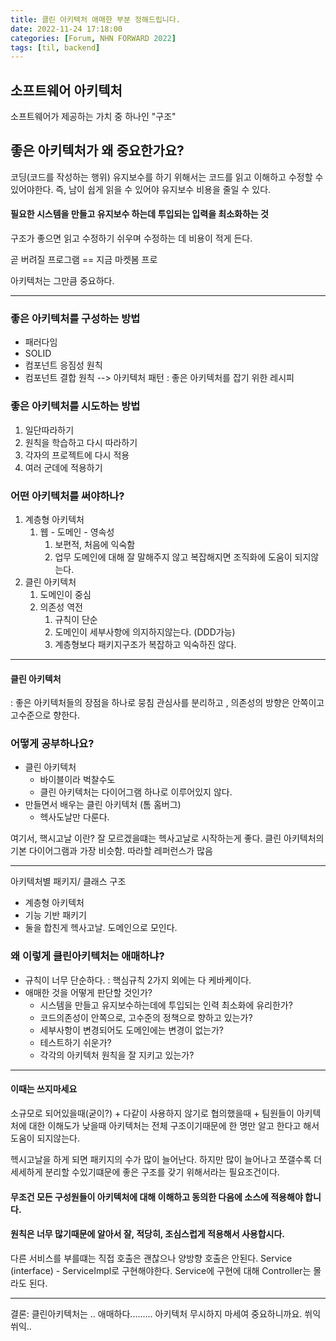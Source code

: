 ```yaml
---
title: 클린 아키텍처 애매한 부분 정해드립니다.
date: 2022-11-24 17:18:00
categories: [Forum, NHN FORWARD 2022]
tags: [til, backend]
---
```



## 소프트웨어 아키텍처 
소프트웨어가 제공하는 가치 중 하나인 "구조" 

## 좋은 아키텍처가 왜 중요한가요?
코딩(코드를 작성하는 행위) 
유지보수를 하기 위해서는 코드를 읽고 이해하고 수정할 수 있어야한다.
즉, 남이 쉽게 읽을 수 있어야 유지보수 비용을 줄일 수 있다.

#### 필요한 시스템을 만들고 유지보수 하는데 투입되는 입력을 최소화하는 것
구조가 좋으면 읽고 수정하기 쉬우며 수정하는 데 비용이 적게 든다.

곧 버려질 프로그램 == 지금 마켓봄 프로




아키텍처는 그만큼 중요하다.

----

### 좋은 아키텍처를 구성하는 방법
- 패러다임
- SOLID
- 컴포넌트 응짐성 원칙
- 컴포넌트 결합 원칙
--> 아키텍처 패턴 : 좋은 아키텍처를 잡기 위한 레시피

### 좋은 아키텍처를 시도하는 방법
1. 일단따라하기
2. 원칙을 학습하고 다시 따라하기
3. 각자의 프로젝트에 다시 적용
4. 여러 군데에 적용하기


### 어떤 아키텍처를 써야하나?
1. 계층형 아키텍처
	1. 웹 - 도메인 - 영속성
		1. 보편적, 처음에 익숙함 
		2. 업무 도메인에 대해 잘 말해주지 않고 복잡해지면 조직화에 도움이 되지않는다.
3. 클린 아키텍처
	1. 도메인이 중심 
	2. 의존성 역전
		1. 규칙이 단순 
		2. 도메인이 세부사항에 의지하지않는다. (DDD가능)
		3. 계층형보다 패키지구조가 복잡하고 익숙하진 않다.


---

#### 클린 아키텍처
: 좋은 아키텍처들의 장점을 하나로 뭉침 
관심사를 분리하고 , 의존성의 방향은 안쪽이고 고수준으로 향한다.

### 어떻게 공부하나요?
- 클린 아키텍처
	- 바이블이라 벅찰수도
	- 클린 아키텍처는 다이어그램 하나로 이루어있지 않다.
- 만들면서 배우는 클린 아키텍처 (톰 홈버그)
	- 헥사도날만 다룬다.

여기서, 핵시고날 이란?
잘 모르겠을떄는 헥사고날로 시작하는게 좋다.
클린 아키텍처의 기본 다이어그램과 가장 비슷함.
따라할 레퍼런스가 많음

---

아키텍처별 패키지/ 클래스 구조
- 계층형 아키텍처
- 기능 기반 패키기
- 둘을 합친게 헥사고날.
도메인으로 모인다.

### 왜 이렇게 클린아키텍처는 애매하냐?
- 규칙이 너무 단순하다. : 핵심규칙 2가지 외에는 다 케바케이다.
- 애매한 것을 어떻게 판단할 것인가?
	- 시스템을 만들고 유지보수하는데에 투입되는 인력 최소화에 유리한가?
	- 코드의존성이 안쪽으로, 고수준의 정책으로 향하고 있는가?
	- 세부사항이 변경되어도 도메인에는 변경이 없는가?
	- 테스트하기 쉬운가?
	- 각각의 아키텍처 원칙을 잘 지키고 있는가?

---

#### 이때는 쓰지마세요
소규모로 되어있을때(굳이?) + 다같이 사용하지 않기로 협의했을때 + 팀원들이 아키텍처에 대한 이해도가 낮을때
아키텍처는 전체 구조이기때문에 한 명만 알고 한다고 해서 도움이 되지않는다.

헥시고날을 하게 되면 패키지의 수가 많이 늘어난다. 하지만 많이 늘어나고 쪼갤수록 더 세세하게 분리할 수있기떄문에 좋은 구조를 갖기 위해서라는 필요조건이다.

#### 무조건 모든 구성원들이 아키텍처에 대해 이해하고 동의한 다음에 소스에 적용해야 합니다.

#### 원칙은 너무 많기때문에 알아서 잘, 적당히, 조심스럽게 적용해서 사용합시다.

다른 서비스를 부를떄는 직접 호출은 괜찮으나 양방향 호출은 안된다.
Service (interface) - ServiceImpl로 구현해야한다.
Service에 구현에 대해 Controller는 몰라도 된다.

---

결론: 
클린아키텍처는 .. 애매하다.........
아키텍처 무시하지 마세여 중요하니까요. 쒸익쒸익..



